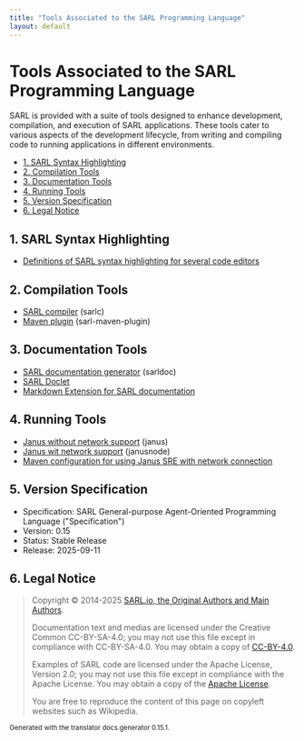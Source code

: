 ```yaml
---
title: "Tools Associated to the SARL Programming Language"
layout: default
---
```


# Tools Associated to the SARL Programming Language

SARL is provided with a suite of tools designed to enhance development, compilation, and execution of SARL applications. These tools cater to various aspects of the development lifecycle, from writing and compiling code to running applications in different environments.


<ul class="page_outline" id="page_outline">

<li><a href="#1-sarl-syntax-highlighting">1. SARL Syntax Highlighting</a></li>
<li><a href="#2-compilation-tools">2. Compilation Tools</a></li>
<li><a href="#3-documentation-tools">3. Documentation Tools</a></li>
<li><a href="#4-running-tools">4. Running Tools</a></li>
<li><a href="#5-version-specification">5. Version Specification</a></li>
<li><a href="#6-legal-notice">6. Legal Notice</a></li>

</ul>


## 1. SARL Syntax Highlighting

- [Definitions of SARL syntax highlighting for several code editors](./SyntaxHighlightning.html)

## 2. Compilation Tools

- [SARL compiler](./Sarlc.html) (sarlc)
- [Maven plugin](./MavenSarlPlugin.html) (sarl-maven-plugin)

## 3. Documentation Tools

- [SARL documentation generator](./Sarldoc.html) (sarldoc)
- [SARL Doclet](./APIDocumentation.html)
- [Markdown Extension for SARL documentation](./DocumentationContribution.html)

## 4. Running Tools

- [Janus without network support](./Janus.html) (janus)
- [Janus wit network support](./Janusnode.html) (janusnode)
- [Maven configuration for using Janus SRE with network connection](./JanusNetworkExtension.html)

## 5. Version Specification

* Specification: SARL General-purpose Agent-Oriented Programming Language ("Specification")
* Version: 0.15
* Status: Stable Release
* Release: 2025-09-11

## 6. Legal Notice

> Copyright &copy; 2014-2025 [SARL.io, the Original Authors and Main Authors](http://www.sarl.io/about/index.html).
>
> Documentation text and medias are licensed under the Creative Common CC-BY-SA-4.0;
> you may not use this file except in compliance with CC-BY-SA-4.0.
> You may obtain a copy of [CC-BY-4.0](https://creativecommons.org/licenses/by-sa/4.0/deed.en).
>
> Examples of SARL code are licensed under the Apache License, Version 2.0;
> you may not use this file except in compliance with the Apache License.
> You may obtain a copy of the [Apache License](http://www.apache.org/licenses/LICENSE-2.0).
>
> You are free to reproduce the content of this page on copyleft websites such as Wikipedia.

<small>Generated with the translator docs.generator 0.15.1.</small>
